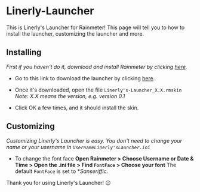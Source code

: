  # Linerly-Launcher

This is Linerly's Launcher for Rainmeter!
This page will tell you to how to install the launcher, customizing the launcher and more.

## Installing
*First if you haven't do it, download and install Rainmeter by clicking [here](https://www.rainmeter.net/).*

- Go to this link to download the launcher by clicking [here]().
- Once it's downloaded, open the file `Linerly's-Launcher_X.X.rmskin`
*Note: X.X means the version, e.g. version 0.1*

- Click OK a few times, and it should install the skin.

## Customizing
*Customizing Linerly's Launcher is easy. You don't need to change your name or your username in `UsernameLinerly'sLauncher.ini`*

- To change the font face
**Open Rainmeter > Choose Username or Date & Time > Open the .ini file > Find `FontFace` > Choose your font**
The default `FontFace` is set to **Sanseriffic.*

Thank you for using Linerly's Launcher! :wink:
